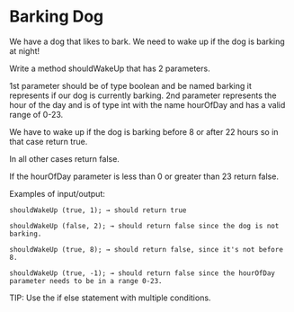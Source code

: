 # Barking Dog

We have a dog that likes to bark.  We need to wake up if the dog is barking at night!

Write a method shouldWakeUp that has 2 parameters.

1st parameter should be of type boolean and be named barking it represents if our dog is currently barking.
2nd parameter represents the hour of the day and is of type int with the name hourOfDay and has a valid range of 0-23.

We have to wake up if the dog is barking before 8 or after 22 hours so in that case return true.

In all other cases return false.

If the hourOfDay parameter is less than 0 or greater than 23 return false.

Examples of input/output:

    shouldWakeUp (true, 1); → should return true

    shouldWakeUp (false, 2); → should return false since the dog is not barking.

    shouldWakeUp (true, 8); → should return false, since it's not before 8.

    shouldWakeUp (true, -1); → should return false since the hourOfDay parameter needs to be in a range 0-23.


TIP: Use the if else statement with multiple conditions.